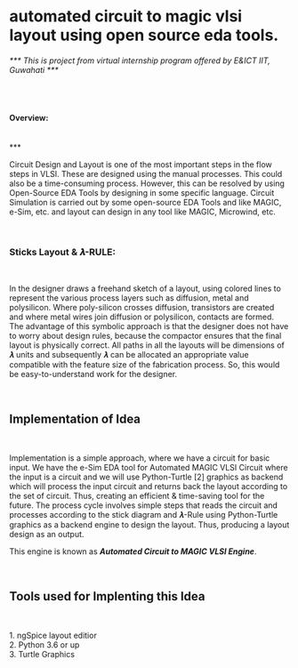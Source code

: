 # automated circuit to magic vlsi layout using open source eda tools.
<h6>
<p>
*** This is project from virtual internship program offered by E&ICT IIT, Guwahati ***
</p>
    </h6>
<br>
<p>
    <h4>Overview: </h4><br>
    ***
        <p>
        Circuit Design and Layout is one of the most important steps in the flow steps in VLSI. These are designed using  the manual processes. This could also be a time-consuming process. However, this can be resolved by using Open-Source EDA Tools by designing in some specific language. Circuit Simulation is carried out by some open-source EDA Tools and like MAGIC, e-Sim, etc. and layout can design in any tool like MAGIC, Microwind, etc. </p>
</p>
<br>
<h3>Sticks Layout & 𝝀-RULE: </h3><br>
<p>    In the designer draws a freehand sketch of a layout, using colored lines to represent the various process layers such as diffusion, metal and polysilicon. Where poly-silicon crosses diffusion, transistors are created and where metal wires join diffusion or polysilicon, contacts are formed. The advantage of this symbolic approach is that the designer does not have to worry about design rules, because the compactor ensures that the final layout is physically correct. All paths in all the layouts will be dimensions of 𝝀 units and subsequently 𝝀 can be allocated an appropriate value compatible with the feature size of the fabrication process. So, this would be easy-to-understand work for the designer.</p>
<br>
<h2>Implementation of Idea</h2><br>
    <p>Implementation is a simple approach, where we have a circuit for basic input. We have the e-Sim EDA tool for Automated MAGIC VLSI Circuit where the input is a circuit and we will use Python-Turtle [2] graphics as backend which will process the input circuit and returns back the layout according to the set of circuit. Thus, creating an efficient & time-saving tool for the future. The process cycle involves simple steps that reads the circuit and processes according to the stick diagram and 𝝀-Rule using Python-Turtle graphics as a backend engine to design the layout. Thus, producing a layout design as an output.

This engine is known as ***Automated Circuit to MAGIC VLSI Engine***.
</p>
<br>
<h2>Tools used for Implenting this Idea</h2><br>
<p>
    1. ngSpice layout editior<br>
    2. Python 3.6 or up<br>
    3. Turtle Graphics<br>
</p>
<br>

